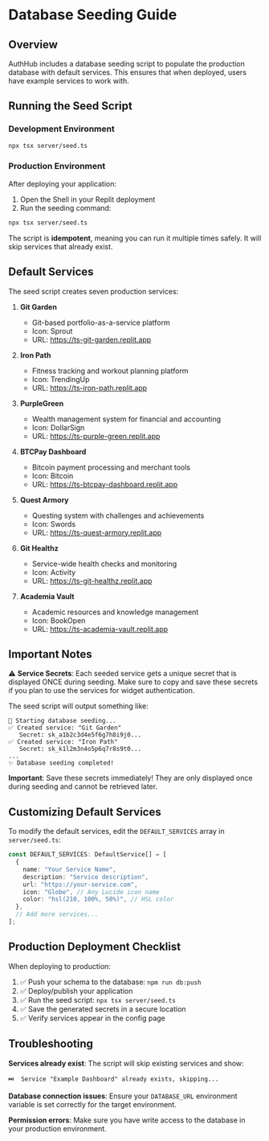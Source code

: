 # Database Seeding Guide

## Overview
AuthHub includes a database seeding script to populate the production database with default services. This ensures that when deployed, users have example services to work with.

## Running the Seed Script

### Development Environment
```bash
npx tsx server/seed.ts
```

### Production Environment
After deploying your application:

1. Open the Shell in your Replit deployment
2. Run the seeding command:
```bash
npx tsx server/seed.ts
```

The script is **idempotent**, meaning you can run it multiple times safely. It will skip services that already exist.

## Default Services

The seed script creates seven production services:

1. **Git Garden**
   - Git-based portfolio-as-a-service platform
   - Icon: Sprout
   - URL: https://ts-git-garden.replit.app

2. **Iron Path**
   - Fitness tracking and workout planning platform
   - Icon: TrendingUp
   - URL: https://ts-iron-path.replit.app

3. **PurpleGreen**
   - Wealth management system for financial and accounting
   - Icon: DollarSign
   - URL: https://ts-purple-green.replit.app

4. **BTCPay Dashboard**
   - Bitcoin payment processing and merchant tools
   - Icon: Bitcoin
   - URL: https://ts-btcpay-dashboard.replit.app

5. **Quest Armory**
   - Questing system with challenges and achievements
   - Icon: Swords
   - URL: https://ts-quest-armory.replit.app

6. **Git Healthz**
   - Service-wide health checks and monitoring
   - Icon: Activity
   - URL: https://ts-git-healthz.replit.app

7. **Academia Vault**
   - Academic resources and knowledge management
   - Icon: BookOpen
   - URL: https://ts-academia-vault.replit.app

## Important Notes

⚠️ **Service Secrets**: Each seeded service gets a unique secret that is displayed ONCE during seeding. Make sure to copy and save these secrets if you plan to use the services for widget authentication.

The seed script will output something like:
```
🌱 Starting database seeding...
✅ Created service: "Git Garden"
   Secret: sk_a1b2c3d4e5f6g7h8i9j0...
✅ Created service: "Iron Path"
   Secret: sk_k1l2m3n4o5p6q7r8s9t0...
...
✨ Database seeding completed!
```

**Important**: Save these secrets immediately! They are only displayed once during seeding and cannot be retrieved later.

## Customizing Default Services

To modify the default services, edit the `DEFAULT_SERVICES` array in `server/seed.ts`:

```typescript
const DEFAULT_SERVICES: DefaultService[] = [
  {
    name: "Your Service Name",
    description: "Service description",
    url: "https://your-service.com",
    icon: "Globe", // Any Lucide icon name
    color: "hsl(210, 100%, 50%)", // HSL color
  },
  // Add more services...
];
```

## Production Deployment Checklist

When deploying to production:

1. ✅ Push your schema to the database: `npm run db:push`
2. ✅ Deploy/publish your application
3. ✅ Run the seed script: `npx tsx server/seed.ts`
4. ✅ Save the generated secrets in a secure location
5. ✅ Verify services appear in the config page

## Troubleshooting

**Services already exist**: The script will skip existing services and show:
```
⏭️  Service "Example Dashboard" already exists, skipping...
```

**Database connection issues**: Ensure your `DATABASE_URL` environment variable is set correctly for the target environment.

**Permission errors**: Make sure you have write access to the database in your production environment.
